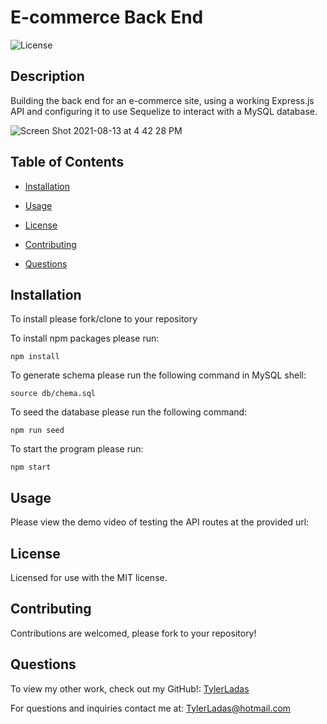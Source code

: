 # E-commerce Back End

![License](https://img.shields.io/badge/License-MIT-<blue>)

## Description

Building the back end for an e-commerce site, using a working Express.js API and configuring it to use Sequelize to interact with a MySQL database. 

![Screen Shot 2021-08-13 at 4 42 28 PM](https://user-images.githubusercontent.com/78171259/129416515-b43d81e2-cded-4533-bae0-fd4008769796.png)

## Table of Contents

* [Installation](#installation)

* [Usage](#usage)

* [License](#license)

* [Contributing](#contributing)

* [Questions](#questions)

## Installation

To install please fork/clone to your repository

To install npm packages please run:

```
npm install
```

To generate schema please run the following command in MySQL shell:

```
source db/chema.sql
```

To seed the database please run the following command:

```
npm run seed
```

To start the program please run:

```
npm start
```

## Usage

Please view the demo video of testing the API routes at the provided url: 

## License
    
Licensed for use with the MIT license.

## Contributing

Contributions are welcomed, please fork to your repository!

## Questions

To view my other work, check out my GitHub!: 
[TylerLadas](https://github.com/TylerLadas/)

For questions and inquiries contact me at:
TylerLadas@hotmail.com
